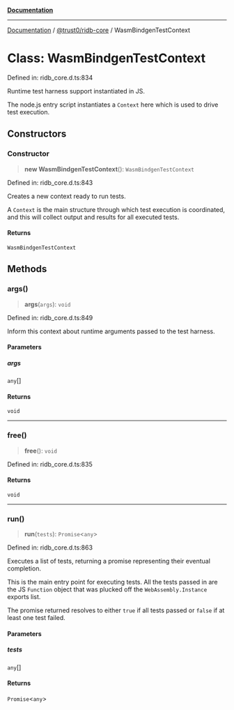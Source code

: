 [**Documentation**](../../../README.md)

***

[Documentation](../../../README.md) / [@trust0/ridb-core](../README.md) / WasmBindgenTestContext

# Class: WasmBindgenTestContext

Defined in: ridb\_core.d.ts:834

Runtime test harness support instantiated in JS.

The node.js entry script instantiates a `Context` here which is used to
drive test execution.

## Constructors

### Constructor

> **new WasmBindgenTestContext**(): `WasmBindgenTestContext`

Defined in: ridb\_core.d.ts:843

Creates a new context ready to run tests.

A `Context` is the main structure through which test execution is
coordinated, and this will collect output and results for all executed
tests.

#### Returns

`WasmBindgenTestContext`

## Methods

### args()

> **args**(`args`): `void`

Defined in: ridb\_core.d.ts:849

Inform this context about runtime arguments passed to the test
harness.

#### Parameters

##### args

`any`[]

#### Returns

`void`

***

### free()

> **free**(): `void`

Defined in: ridb\_core.d.ts:835

#### Returns

`void`

***

### run()

> **run**(`tests`): `Promise`\<`any`\>

Defined in: ridb\_core.d.ts:863

Executes a list of tests, returning a promise representing their
eventual completion.

This is the main entry point for executing tests. All the tests passed
in are the JS `Function` object that was plucked off the
`WebAssembly.Instance` exports list.

The promise returned resolves to either `true` if all tests passed or
`false` if at least one test failed.

#### Parameters

##### tests

`any`[]

#### Returns

`Promise`\<`any`\>
